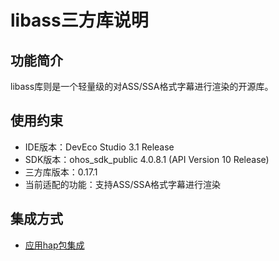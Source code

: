 # libass三方库说明
## 功能简介
libass库则是一个轻量级的对ASS/SSA格式字幕进行渲染的开源库。
## 使用约束
- IDE版本：DevEco Studio 3.1 Release
- SDK版本：ohos_sdk_public 4.0.8.1 (API Version 10 Release)
- 三方库版本：0.17.1
- 当前适配的功能：支持ASS/SSA格式字幕进行渲染

## 集成方式
+ [应用hap包集成](docs/hap_integrate.md)
